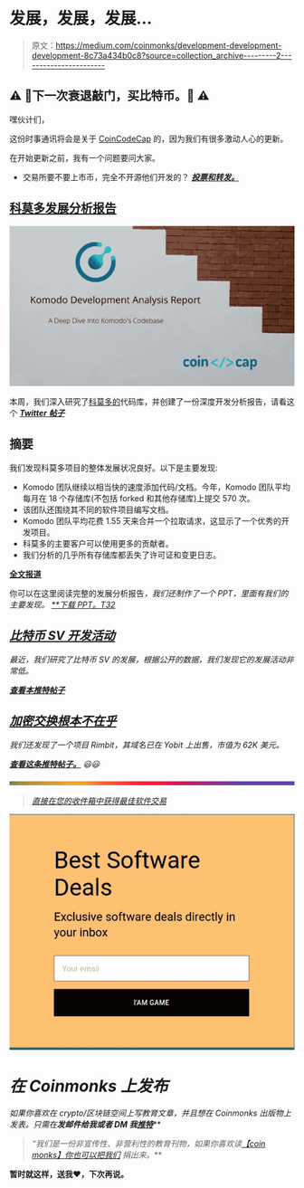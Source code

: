 # 发展，发展，发展…

> 原文：<https://medium.com/coinmonks/development-development-development-8c73a434b0c8?source=collection_archive---------2----------------------->

## ⚠️ 🚨下一次衰退敲门，买比特币。🚨 ⚠️

嘿伙计们，

这份时事通讯将会是关于 [CoinCodeCap](https://coincodecap.com) 的，因为我们有很多激动人心的更新。

在开始更新之前，我有一个问题要问大家。

*   交易所要不要上市币，完全不开源他们开发的？ [***投票和转发。***](https://twitter.com/coincodecap/status/1189031606331117568)

## [科莫多发展分析报告](https://blog.coincodecap.com/development-analysis-of-komodo-project/)

![](img/45c339d1122a556c1d4141a694997227.png)

本周，我们深入研究了[科莫多的](https://komodoplatform.com/)代码库，并创建了一份深度开发分析报告，请看这个 [***Twitter 帖子***](https://twitter.com/coincodecap/status/1188899524493770752)

## 摘要

我们发现科莫多项目的整体发展状况良好。以下是主要发现:

*   Komodo 团队继续以相当快的速度添加代码/文档。今年，Komodo 团队平均每月在 18 个存储库(不包括 forked 和其他存储库)上提交 570 次。
*   该团队还围绕其不同的软件项目编写文档。
*   Komodo 团队平均花费 1.55 天来合并一个拉取请求，这显示了一个优秀的开发项目。
*   科莫多的主要客户可以使用更多的贡献者。
*   我们分析的几乎所有存储库都丢失了许可证和变更日志。

[**全文报道**](https://blog.coincodecap.com/development-analysis-of-komodo-project/)

你可以在这里阅读完整的发展分析报告[](https://blog.coincodecap.com/development-analysis-of-komodo-project/)*，我们还制作了一个 PPT，里面有我们的主要发现。 [***下载 PPT。*T32**](http://blog.coincodecap.com/wp-content/uploads/2019/10/Development-Analysis-of-Komodo-by-CoinCodeCap.pptx)*

## *[比特币 SV 开发活动](https://twitter.com/coincodecap/status/1184885333101428736)*

*最近，我们研究了比特币 SV 的发展，根据公开的数据，我们发现它的发展活动非常低。*

*[***查看本推特帖子***](https://twitter.com/coincodecap/status/1184885333101428736)*

## *[加密交换根本不在乎](https://twitter.com/coincodecap/status/1184956896962179072)*

*我们还发现了一个项目 Rimbit，其域名已在 Yobit 上出售，市值为 62K 美元。*

*[***查看这条推特帖子。***](https://twitter.com/coincodecap/status/1184956896962179072) 😃😃*

*![](img/52fcb838e7fe712100aceb5eb1d8dbdb.png)*

> *[直接在您的收件箱中获得最佳软件交易](https://coincodecap.com/?utm_source=coinmonks)*

*[![](img/7c0b3dfdcbfea594cc0ae7d4f9bf6fcb.png)](https://coincodecap.com/?utm_source=coinmonks)*

# *在 Coinmonks 上发布*

*如果你喜欢在 crypto/区块链空间上写教育文章，并且想在 Coinmonks 出版物上发表。只需在**发邮件给我或者 DM 我**[***推特***](https://twitter.com/coinmonks)***

> ***“我们是一份非宣传性、非营利性的教育刊物，如果你喜欢读*[*【coin monks】*](https://medium.com/coinmonks)*[*你也可以把我们*](/coinmonks/monks-need-your-help-7440418d67ec) *捐出来。****

******暂时就这样，送我❤️，下次再说。******